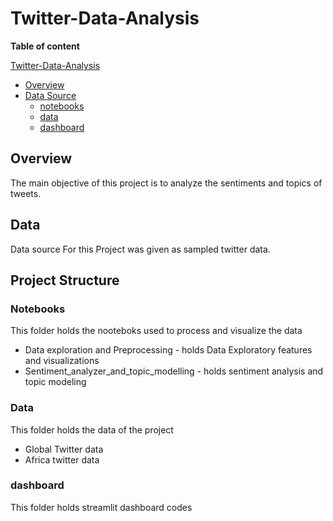 # Twitter-Data-Analysis

**Table of content**

 [Twitter-Data-Analysis](#Twitter-Data-Analysis)
  - [Overview](#overview)
  - [Data Source](#data-source)
    - [notebooks](#notebooks)
    - [data](#data)
    - [dashboard](#dashboard)


## Overview

<p>
 The main objective of this project is to analyze the sentiments and topics of tweets.
</p>

## Data
<p>
Data source For this Project was given as sampled twitter data.
</p>


## Project Structure

### Notebooks 
This folder holds the nooteboks used to process and visualize the data 
- Data exploration and Preprocessing - holds Data Exploratory features and visualizations
- Sentiment_analyzer_and_topic_modelling - holds sentiment analysis and topic modeling
### Data
This folder holds the data of the project
  - Global Twitter data
  - Africa twitter data 
### dashboard 
This folder holds streamlit dashboard codes
